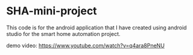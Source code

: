 # SHA-mini-project

This code is for the android application that I have created using android studio for the smart home automation project.


demo video:
https://www.youtube.com/watch?v=q4ara8PneNU
